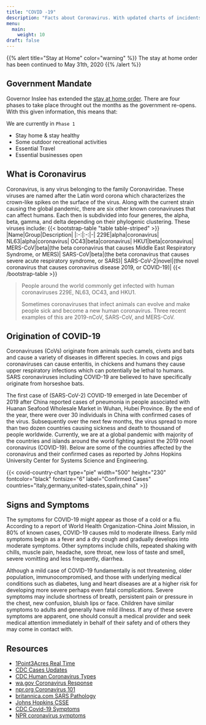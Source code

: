 ```yaml
---
title: "COVID -19"
description: "Facts about Coronavirus. With updated charts of incidents around the world"
menu:
  main:
    weight: 10
draft: false
---
```


{{% alert title="Stay at Home" color="warning" %}}
The stay at home order has been continued to May 31th, 2020
{{% /alert %}}

## Government Mandate
Governor Inslee has extended the [stay at home order](https://tribkcpq.files.wordpress.com/2020/05/four-phases.png). There are four phases to take place throught out the months as the government re-opens. With this given information, this means that:

We are currently in `Phase 1`

* Stay home & stay healthy
* Some outdoor recreational activities
* Essential Travel
* Essential businesses open

## What is Coronavirus
Coronavirus, is any virus belonging to the family Coronaviridae. These viruses are named after the Latin word corona which characterizes the crown-like spikes on the surface of the virus. Along with the current strain causing the global pandemic, there are six other known coronaviruses that can affect humans. Each then is subdivided into four generes, the alpha, beta, gamma, and delta depending on their phylogenic clustering. These viruses include: 
{{< bootstrap-table "table table-striped" >}}
|Name|Group|Description|
|:-:|:-:|-|
229E|alpha|coronavirus|
NL63|alpha|coronavirus|
OC43|beta|coronavirus|
HKU1|beta|coronavirus|
MERS-CoV|beta|(the beta coronavirus that causes Middle East Respiratory Syndrome, or MERS)|
SARS-CoV|beta|(the beta coronavirus that causes severe acute respiratory syndrome, or SARS)|
SARS-CoV-2|novel|(the novel coronavirus that causes coronavirus disease 2019, or COVID-19)|
{{< /bootstrap-table >}}

> People around the world commonly get infected with human coronaviruses 229E, NL63, OC43, and HKU1. 
>
> Sometimes coronaviruses that infect animals can evolve and make people sick and become a new human coronavirus. Three recent examples of this are 2019-nCoV, SARS-CoV, and MERS-CoV.

## Origination of COVID-19

Coronaviruses (CoVs) originate from animals such camels, civets and bats and cause a variety of diseases in different species. In cows and pigs coronaviruses can cause enteritis, in chickens and humans they cause upper respiratory infections which can potentially be lethal to humans. SARS coronaviruses including COVID-19 are believed to have specifically originate from horseshoe bats.  

The first case of (SARS-CoV-2) COVID-19 emerged in late December of 2019 after China reported cases of pneumonia in people associated with Huanan Seafood Wholesale Market in Wuhan, Hubei Province. By the end of the year, there were over 30 individuals in China with confirmed cases of the virus. Subsequently over the next few months, the virus spread to more than two dozen countries causing sickness and death to thousand of people worldwide. Currently, we are at a global pandemic with majority of the countries and islands around the world fighting against the 2019 novel coronavirus (COVID-19). Below are some of the countries affected by the coronavirus and their confirmed cases as reported by Johns Hopkins University Center for Systems Science and Engineering.

{{< covid-country-chart type="pie" width="500" height="230"  fontcolor="black" fontsize="6" label="Confirmed Cases" countries="italy,germany,united-states,spain,china" >}}

## Signs and Symptoms

The symptoms for COVID-19 might appear as those of a cold or a flu. According to a report of World Health Organization-China Joint Mission, in 80% of known cases, COVID-19 causes mild to moderate illness. Early mild symptoms begin as a fever and a dry cough and gradually develops into moderate symptoms. Other symptoms include chills, repeated shaking with chills, muscle pain, headache, sore throat, new loss of taste and smell, severe vomitting and less frequently, diarrhea. 

Although a mild case of COVID-19 fundamentally is not threatening, older population, immunocompromised, and those with underlying medical conditions such as diabetes, lung and heart diseases are at a higher risk for developing more severe perhaps even fatal complications. Severe symptoms may include shortness of breath, persistent pain or pressure in the chest, new confusion, bluish lips or face. Children have similar symptoms to adults and generally have mild illness. If any of these severe symptoms are apparent, one should consult a medical provider and seek medical attention immediately in behalf of their safety and of others they may come in contact with.  

## Resources

* [1Point3Acres Real Time](https://coronavirus.1point3acres.com/en)
* [CDC Cases Updates](https://www.cdc.gov/coronavirus/2019-ncov/cases-updates/cases-in-us.html)
* [CDC Human Coronavirus Types](https://www.cdc.gov/coronavirus/types.html) 
* [wa.gov Coronavirus Response](https://coronavirus.wa.gov/)
* [npr.org Coronavirus 101](https://www.npr.org/sections/goatsandsoda/2020/01/24/798661901/wuhan-coronavirus-101-what-we-do-and-dont-know-about-a-newly-identified-disease) 
* [britannica.com SARS Pathology](https://www.britannica.com/science/SARS#ref779701) 
* [Johns Hopkins CSSE](https://github.com/CSSEGISandData/COVID-19)
* [CDC Covid-19 Symptoms](https://www.cdc.gov/coronavirus/2019-ncov/symptoms-testing/symptoms.html)
* [NPR coronavirus symptoms](https://www.cdc.gov/coronavirus/2019-ncov/symptoms-testing/symptoms.html)
